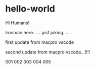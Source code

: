 # hello-world

Hi Humans!

Ironman here.......just joking......

first update from macpro vscode

second update from macpro vscode...!!!!

001
002
003
004
005